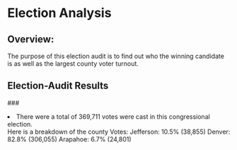 # Election Analysis

## Overview:

The purpose of this election audit is to find out who the winning candidate is as well as the largest county voter turnout.

## Election-Audit Results
###<li>There were a total of 369,711 votes were cast in this congressional election.</li>
Here is a breakdown of the county Votes:
Jefferson: 10.5% (38,855) 
Denver: 82.8% (306,055) 
Arapahoe: 6.7% (24,801) 
